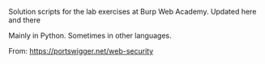 Solution scripts for the lab exercises at Burp Web Academy. Updated here and there

Mainly in Python. Sometimes in other languages.

From: https://portswigger.net/web-security